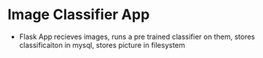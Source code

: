 # Image Classifier App

* Flask App recieves images, runs a pre trained classifier on them, stores classificaiton in mysql, stores picture in filesystem